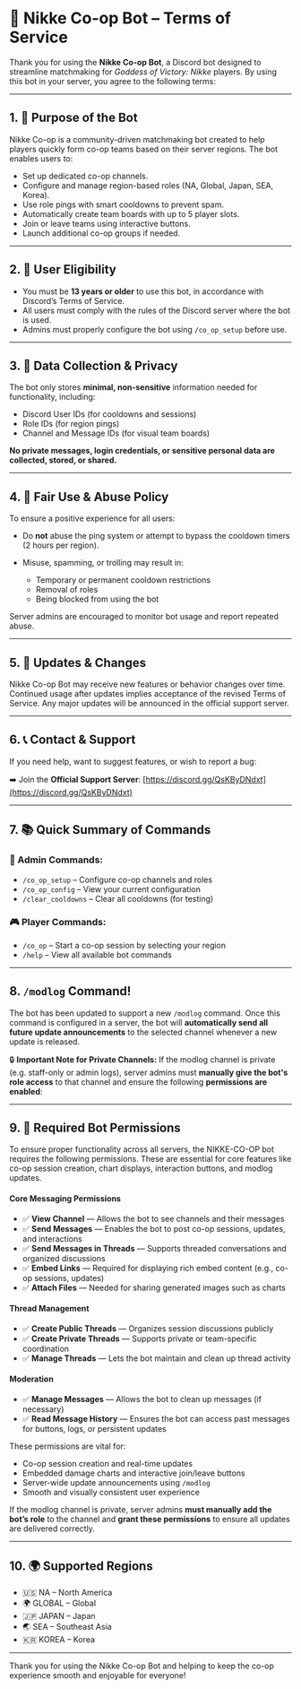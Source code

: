 # 🤖 Nikke Co-op Bot – Terms of Service

Thank you for using the **Nikke Co-op Bot**, a Discord bot designed to streamline matchmaking for *Goddess of Victory: Nikke* players. By using this bot in your server, you agree to the following terms:

---

## 1. 🎯 Purpose of the Bot

Nikke Co-op is a community-driven matchmaking bot created to help players quickly form co-op teams based on their server regions. The bot enables users to:

* Set up dedicated co-op channels.
* Configure and manage region-based roles (NA, Global, Japan, SEA, Korea).
* Use role pings with smart cooldowns to prevent spam.
* Automatically create team boards with up to 5 player slots.
* Join or leave teams using interactive buttons.
* Launch additional co-op groups if needed.

---

## 2. 👥 User Eligibility

* You must be **13 years or older** to use this bot, in accordance with Discord’s Terms of Service.
* All users must comply with the rules of the Discord server where the bot is used.
* Admins must properly configure the bot using `/co_op_setup` before use.

---

## 3. 🔐 Data Collection & Privacy

The bot only stores **minimal, non-sensitive** information needed for functionality, including:

* Discord User IDs (for cooldowns and sessions)
* Role IDs (for region pings)
* Channel and Message IDs (for visual team boards)

**No private messages, login credentials, or sensitive personal data are collected, stored, or shared.**

---

## 4. 🚫 Fair Use & Abuse Policy

To ensure a positive experience for all users:

* Do **not** abuse the ping system or attempt to bypass the cooldown timers (2 hours per region).
* Misuse, spamming, or trolling may result in:

  * Temporary or permanent cooldown restrictions
  * Removal of roles
  * Being blocked from using the bot

Server admins are encouraged to monitor bot usage and report repeated abuse.

---

## 5. 🔄 Updates & Changes

Nikke Co-op Bot may receive new features or behavior changes over time. Continued usage after updates implies acceptance of the revised Terms of Service. Any major updates will be announced in the official support server.

---

## 6. 📞 Contact & Support

If you need help, want to suggest features, or wish to report a bug:

➡️ Join the **Official Support Server**:
[https://discord.gg/QsKByDNdxt](https://discord.gg/QsKByDNdxt)

---

## 7. 📚 Quick Summary of Commands

### 👑 Admin Commands:

* `/co_op_setup` – Configure co-op channels and roles
* `/co_op_config` – View your current configuration
* `/clear_cooldowns` – Clear all cooldowns (for testing)

### 🎮 Player Commands:

* `/co_op` – Start a co-op session by selecting your region
* `/help` – View all available bot commands

---

## 8.  `/modlog` Command!

The bot has been updated to support a new `/modlog` command. Once this command is configured in a server, the bot will **automatically send all future update announcements** to the selected channel whenever a new update is released.

:lock: **Important Note for Private Channels:**
If the modlog channel is private (e.g. staff-only or admin logs), server admins must **manually give the bot's role access** to that channel and ensure the following **permissions are enabled**:

---

## 9.  📜 Required Bot Permissions

To ensure proper functionality across all servers, the NIKKE-CO-OP bot requires the following permissions. These are essential for core features like co-op session creation, chart displays, interaction buttons, and modlog updates.


#### **Core Messaging Permissions**

* ✅ **View Channel** — Allows the bot to see channels and their messages
* ✅ **Send Messages** — Enables the bot to post co-op sessions, updates, and interactions
* ✅ **Send Messages in Threads** — Supports threaded conversations and organized discussions
* ✅ **Embed Links** — Required for displaying rich embed content (e.g., co-op sessions, updates)
* ✅ **Attach Files** — Needed for sharing generated images such as charts


#### **Thread Management**

* ✅ **Create Public Threads** — Organizes session discussions publicly
* ✅ **Create Private Threads** — Supports private or team-specific coordination
* ✅ **Manage Threads** — Lets the bot maintain and clean up thread activity


#### **Moderation**

* ✅ **Manage Messages** — Allows the bot to clean up messages (if necessary)
* ✅ **Read Message History** — Ensures the bot can access past messages for buttons, logs, or persistent updates


These permissions are vital for:

* Co-op session creation and real-time updates
* Embedded damage charts and interactive join/leave buttons
* Server-wide update announcements using `/modlog`
* Smooth and visually consistent user experience

If the modlog channel is private, server admins **must manually add the bot’s role** to the channel and **grant these permissions** to ensure all updates are delivered correctly.

---


## 10. 🌍 Supported Regions

* 🇺🇸 NA – North America
* 🌍 GLOBAL – Global
* 🇯🇵 JAPAN – Japan
* 🌏 SEA – Southeast Asia
* 🇰🇷 KOREA – Korea

---

Thank you for using the Nikke Co-op Bot and helping to keep the co-op experience smooth and enjoyable for everyone!

